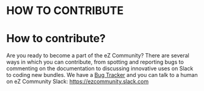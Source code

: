 # HOW TO CONTRIBUTE

# How to contribute?


Are you ready to become a part of the eZ Community? There are several ways in which you can contribute, from spotting and reporting bugs to commenting on the documentation to discussing innovative uses on Slack to coding new bundles.
We have a [Bug Tracker](https://jira.ez.no) and you can talk to a human on eZ Community Slack: https://ezcommunity.slack.com
